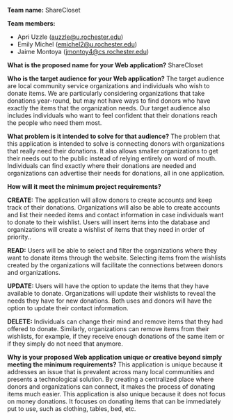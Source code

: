 **Team name:** ShareCloset

**Team members:**

* Apri Uzzle (auzzle@u.rochester.edu)
* Emily Michel (emichel2@u.rochester.edu)
* Jaime Montoya (jmontoy4@cs.rochester.edu)

**What is the proposed name for your Web application?**
ShareCloset

**Who is the target audience for your Web application?**
The target audience are local community service organizations and individuals who wish to donate items. We are particularly considering organizations that take donations year-round, but may not have ways to find donors who have exactly the items that the organization needs. Our target audience also includes individuals who want to feel confident that their donations reach the people who need them most.

**What problem is it intended to solve for that audience?**
The problem that this application is intended to solve is connecting donors with organizations that really need their donations. It also allows smaller organizations to get their needs out to the public instead of relying entirely on word of mouth. Individuals can find exactly where their donations are needed  and organizations can advertise their needs for donations, all in one application.

**How will it meet the minimum project requirements?**

**CREATE:** The application will allow donors to create accounts and keep track of their donations. Organizations will also be able to create accounts and list their needed items and contact information in case individuals want to donate to their wishlist. Users will insert items into the database and organizations will create a wishlist of items that they need in order of priority..

**READ:** Users will be able to select and filter the organizations where they want to donate items through the website. Selecting items from the wishlists created by the organizations will facilitate the connections between donors and organizations.

**UPDATE:** Users will have the option to update the items that they have available to donate. Organizations will update their wishlists to reveal the needs they have for new donations. Both uses and donors will have the option to update their contact information.

**DELETE:** Individuals can change their mind and remove items that they had offered to donate. Similarly, organizations can remove items from their wishlists, for example, if they receive enough donations of the same item or if they simply do not need that anymore.

**Why is your proposed Web application unique or creative beyond simply meeting the minimum requirements?**
This application is unique because it addresses an issue that is prevalent across many local communities and presents a technological solution. By creating a centralized place where donors and organizations can connect, it makes the process of donating items much easier. This application is also unique because it does not focus on money donations. It focuses on donating items that can be immediately put to use, such as clothing, tables, bed, etc.






